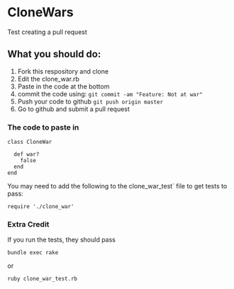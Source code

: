CloneWars
=========

Test creating a pull request

What you should do:
-------------------

1. Fork this respository and clone
2. Edit the clone_war.rb
3. Paste in the code at the bottom
4. commit the code using: `git commit -am "Feature: Not at war"`
5. Push your code to github `git push origin master`
6. Go to github and submit a pull request


### The code to paste in
```
class CloneWar

  def war?
    false
  end
end
```

You may need to add the following to the clone_war_test` file to get tests to pass:

```
require './clone_war'
```


### Extra Credit

If you run the tests, they should pass

```bundle exec rake```

or 

```ruby clone_war_test.rb```
